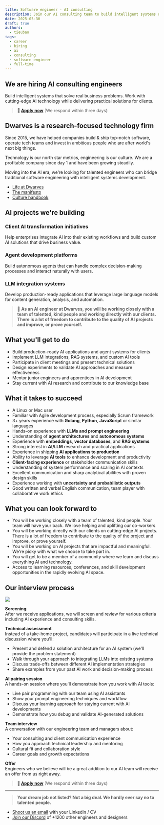 ```yaml
---
title: Software engineer - AI consulting
description: Join our AI consulting team to build intelligent systems and deliver AI solutions for clients. We're looking for experienced engineers who can ship production-ready AI applications and communicate complex concepts clearly.
date: 2025-05-30
draft: true
authors:
  - tieubao
tags:
  - career
  - hiring
  - ai
  - consulting
  - software-engineer
  - full-time
---
```


## We are hiring AI consulting engineers

Build intelligent systems that solve real business problems. Work with cutting-edge AI technology while delivering practical solutions for clients.

> **🤘 [Apply now](mailto:spawn@d.foundation)** (We respond within three days)

## Dwarves is a research-focused technology firm

Since 2015, we have helped companies build & ship top-notch software, operate tech teams and invest in ambitious people who are after world's next big things.

Technology is our north star metrics, engineering is our culture. We are a profitable company since day 1 and have been growing steadily.

Moving into the AI era, we're looking for talented engineers who can bridge traditional software engineering with intelligent systems development.

- [Life at Dwarves](/careers/life)
- [The manifesto](/careers/manifesto)
- [Culture handbook](/careers/culture)

## AI projects we're building

### Client AI transformation initiatives

Help enterprises integrate AI into their existing workflows and build custom AI solutions that drive business value.

### Agent development platforms

Build autonomous agents that can handle complex decision-making processes and interact naturally with users.

### LLM integration systems

Develop production-ready applications that leverage large language models for content generation, analysis, and automation.

> 🤝 **As an AI engineer at Dwarves, you will be working closely with a team of talented, kind people and working directly with our clients. There is a lot of freedom to contribute to the quality of AI projects and improve, or prove yourself.**

## What you'll get to do

- Build production-ready AI applications and agent systems for clients
- Implement LLM integrations, RAG systems, and custom AI tools
- Participate in client meetings and present technical solutions
- Design experiments to validate AI approaches and measure effectiveness
- Mentor junior engineers and apprentices in AI development
- Stay current with AI research and contribute to our knowledge base

## What it takes to succeed

- A Linux or Mac user
- Familiar with Agile development process, especially Scrum framework
- 3+ years experience with **Golang**, **Python**, **JavaScript** or similar languages
- Hands-on experience with **LLMs and prompt engineering**
- Understanding of **agent architectures** and **autonomous systems**
- Experience with **embeddings**, **vector databases**, and **RAG systems**
- Strong interest in **AI/LLM** research and practical applications
- Experience in shipping **AI applications to production**
- Ability to leverage **AI tools** to enhance development and productivity
- **Client-facing experience** or stakeholder communication skills
- Understanding of system performance and scaling in AI contexts
- Excellent communication and sharp analytical abilities with proven design skills
- Experience working with **uncertainty and probabilistic outputs**
- Good written and verbal English communication, team player with collaborative work ethics

## What you can look forward to

- You will be working closely with a team of talented, kind people. Your team will have your back. We love helping and uplifting our co-workers.
- You will be working directly with our clients on cutting-edge AI projects. There is a lot of freedom to contribute to the quality of the project and improve, or prove yourself.
- You will be working on AI projects that are impactful and meaningful. We're picky with what we choose to take part in.
- You will get to be a member of a community where we learn and discuss everything AI and technology.
- Access to learning resources, conferences, and skill development opportunities in the rapidly evolving AI space.

## Our interview process

![](assets/hiring-process.png)

**Screening**\
After we receive applications, we will screen and review for various criteria including AI experience and consulting skills.

**Technical assessment**\
Instead of a take-home project, candidates will participate in a live technical discussion where you'll:

- Present and defend a solution architecture for an AI system (we'll provide the problem statement)
- Walk through your approach to integrating LLMs into existing systems
- Discuss trade-offs between different AI implementation strategies
- Share examples from your past AI work and decision-making process

**AI pairing session**\
A hands-on session where you'll demonstrate how you work with AI tools:

- Live pair programming with our team using AI assistants
- Show your prompt engineering techniques and workflow
- Discuss your learning approach for staying current with AI developments
- Demonstrate how you debug and validate AI-generated solutions

**Team interview**\
A conversation with our engineering team and managers about:

- Your consulting and client communication experience
- How you approach technical leadership and mentoring
- Cultural fit and collaboration style
- Career goals and growth expectations

**Offer**\
Engineers who we believe will be a great addition to our AI team will receive an offer from us right away.

> **🤘 [Apply now](mailto:spawn@d.foundation)** (We respond within three days)

---

> **Your dream job not listed? Not a big deal. We hardly ever say no to talented people.**

- [Shoot us an email](mailto:spawn@d.foundation) with your LinkedIn / CV
- [Join our Discord](https://discord.gg/dfoundation) of +1200 other engineers and designers
